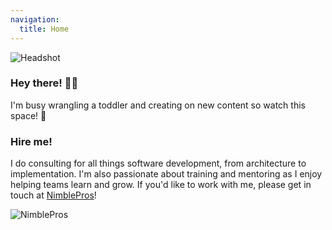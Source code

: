 ```yaml
---
navigation:
  title: Home
---
```


![Headshot](/headshot.png)

### Hey there! 🙋‍♂️

I'm busy wrangling a toddler and creating on new content so watch this space! 👀

### Hire me!

I do consulting for all things software development, from architecture to implementation. I'm also passionate about training and mentoring as I enjoy helping teams learn and grow. If you'd like to work with me, please get in touch at [NimblePros](https://nimblepros.com/)!

![NimblePros](https://blog.nimblepros.com/static/NimblePros2Logo-be36e79f605663b8db9242031cbb2f44.jpg)